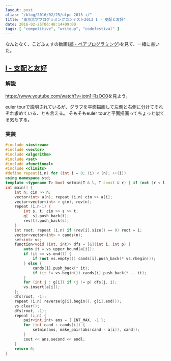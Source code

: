 ```yaml
---
layout: post
alias: "/blog/2016/02/25/utpc-2013-i/"
title: "東京大学プログラミングコンテスト2013 I - 支配と友好"
date: 2016-02-25T06:48:14+09:00
tags: [ "competitive", "writeup", "codefestival" ]
---
```


なんとなく、こどふぇすの動画([続・ペアプログラミング](https://www.youtube.com/watch?v=jotn1-RzOC0))を見て、一緒に書いた。

## [I - 支配と友好](https://beta.atcoder.jp/contests/utpc2013/tasks/utpc2013_09)

### 解説

<https://www.youtube.com/watch?v=jotn1-RzOC0>を見よう。

euler tourで説明されているが、グラフを平面描画して左側と右側に分けてそれぞれ求めている、とも言える。
そもそもeuler tourと平面描画ってちょっと似てる気もする。

### 実装

``` c++
#include <iostream>
#include <vector>
#include <algorithm>
#include <set>
#include <functional>
#include <climits>
#define repeat(i,n) for (int i = 0; (i) < (n); ++(i))
using namespace std;
template <typename T> bool setmin(T & l, T const & r) { if (not (r < l)) return false; l = r; return true; }
int main() {
    int n; cin >> n;
    vector<int> a(n); repeat (i,n) cin >> a[i];
    vector<vector<int> > g(n), rev(n);
    repeat (i,n-1) {
        int s, t; cin >> s >> t;
        g[  s].push_back(t);
        rev[t].push_back(s);
    }
    int root; repeat (i,n) if (rev[i].size() == 0) root = i;
    vector<vector<int> > cands(n);
    set<int> vs;
    function<void (int, int)> dfs = [&](int i, int p) {
        auto it = vs.upper_bound(a[i]);
        if (it == vs.end()) {
            if (not vs.empty()) cands[i].push_back(* vs.rbegin());
        } else {
            cands[i].push_back(* it);
            if (it != vs.begin()) cands[i].push_back(* -- it);
        }
        for (int j : g[i]) if (j != p) dfs(j, i);
        vs.insert(a[i]);
    };
    dfs(root, -1);
    repeat (i,n) reverse(g[i].begin(), g[i].end());
    vs.clear();
    dfs(root, -1);
    repeat (i,n) {
        pair<int,int> ans = { INT_MAX, -1 };
        for (int cand : cands[i]) {
            setmin(ans, make_pair(abs(cand - a[i]), cand));
        }
        cout << ans.second << endl;
    }
    return 0;
}
```
